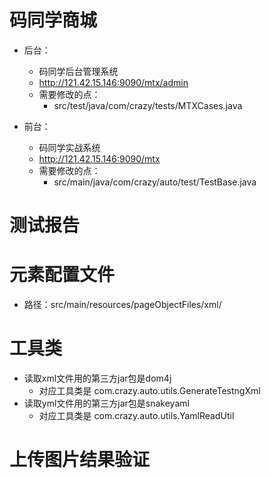 
# 码同学商城
* 后台：
   - 码同学后台管理系统
   - http://121.42.15.146:9090/mtx/admin
   - 需要修改的点：
      + src/test/java/com/crazy/tests/MTXCases.java
   
* 前台：
   - 码同学实战系统
   - http://121.42.15.146:9090/mtx
   - 需要修改的点：
      + src/main/java/com/crazy/auto/test/TestBase.java

# 测试报告
   
# 元素配置文件
   + 路径：src/main/resources/pageObjectFiles/xml/
   
# 工具类
* 读取xml文件用的第三方jar包是dom4j
  - 对应工具类是 com.crazy.auto.utils.GenerateTestngXml 
* 读取yml文件用的第三方jar包是snakeyaml
    - 对应工具类是 com.crazy.auto.utils.YamlReadUtil
    
# 上传图片结果验证

